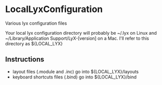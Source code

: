 # LocalLyxConfiguration
Various lyx configuration files

Your local lyx configuration directory will probably be ~/.lyx on Linux and ~/Library/Application Support/LyX-[version] on a Mac.
I'll refer to this directory as ${LOCAL_LYX}

## Instructions
- layout files (.module and .inc) go into ${LOCAL_LYX}/layouts
- keyboard shortcuts files (.bind) go into ${LOCAL_LYX}/bind

